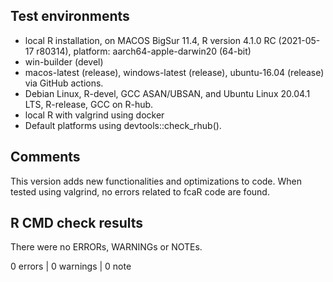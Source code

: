 ## Test environments
* local R installation, on MACOS BigSur 11.4, R version 4.1.0 RC (2021-05-17 r80314), platform: aarch64-apple-darwin20 (64-bit)
* win-builder (devel)
* macos-latest (release), windows-latest (release), ubuntu-16.04 (release) via GitHub actions.
* Debian Linux, R-devel, GCC ASAN/UBSAN, and Ubuntu Linux 20.04.1 LTS, R-release, GCC on R-hub.
* local R with valgrind using docker
* Default platforms using devtools::check_rhub().

## Comments
This version adds new functionalities and optimizations to code. When tested using valgrind, no errors related to fcaR code are found.

## R CMD check results
There were no ERRORs, WARNINGs or NOTEs. 

0 errors | 0 warnings | 0 note
